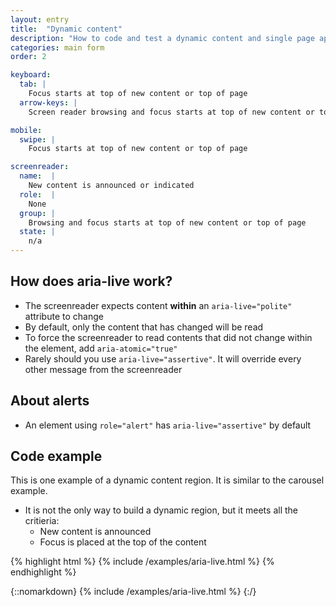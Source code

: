 ```yaml
---
layout: entry
title:  "Dynamic content"
description: "How to code and test a dynamic content and single page apps"
categories: main form
order: 2

keyboard:
  tab: |
    Focus starts at top of new content or top of page
  arrow-keys: |
    Screen reader browsing and focus starts at top of new content or top of page

mobile:
  swipe: |
    Focus starts at top of new content or top of page

screenreader:
  name:  |
    New content is announced or indicated 
  role:  |
    None
  group: |
    Browsing and focus starts at top of new content or top of page
  state: |
    n/a
---
```


## How does aria-live work?

- The screenreader expects content **within** an `aria-live="polite"` attribute to change
- By default, only the content that has changed will be read
- To force the screenreader to read contents that did not change within the element, add `aria-atomic="true"`
- Rarely should you use `aria-live="assertive"`. It will override every other message from the screenreader

## About alerts

- An element using `role="alert"` has `aria-live="assertive"` by default

## Code example

This is one example of a dynamic content region. It is similar to the carousel example.

- It is not the only way to build a dynamic region, but it meets all the critieria:
  - New content is announced
  - Focus is placed at the top of the content

{% highlight html %}
{% include /examples/aria-live.html %}
{% endhighlight %}

{::nomarkdown}
{% include /examples/aria-live.html %}
{:/}
